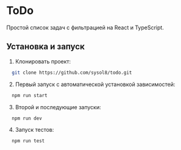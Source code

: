 # ToDo
Простой список задач с фильтрацией на React и TypeScript.
## Установка и запуск
1. Клонировать проект:
```bash
  git clone https://github.com/sysol8/todo.git
```
2. Первый запуск с автоматической установкой зависимостей:
```bash
  npm run start 
```
3. Второй и последующие запуски:
```bash
  npm run dev 
```
4. Запуск тестов:
```bash
  npm run test
```